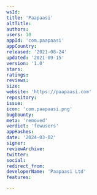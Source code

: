 ```yaml
---
wsId: 
title: 'Paapaasi'
altTitle: 
authors: 
users: 10
appId: 'com.paapaasi'
appCountry: 
released: '2021-08-24'
updated: '2021-09-15'
version: '1.0'
stars: 
ratings: 
reviews: 
size: 
website: 'https://paapaasi.com'
repository: 
issue: 
icon: 'com.paapaasi.png'
bugbounty: 
meta: 'removed'
verdict: 'fewusers'
appHashes: 
date: '2024-03-02'
signer: 
reviewArchive: 
twitter: 
social: 
redirect_from: 
developerName: 'Paapaasi Ltd'
features: 

---
```


